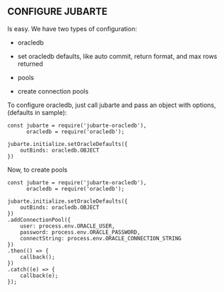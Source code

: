 ## CONFIGURE JUBARTE

Is easy. We have two types of configuration: 

* oracledb
 - set oracledb defaults, like auto commit, return format, and max rows returned
* pools
 - create connection pools

To configure oracledb, just call jubarte and pass an object with options, (defaults in sample):

```
const jubarte = require('jubarte-oracledb'),
      oracledb = require('oracledb');

jubarte.initialize.setOracleDefaults({
    outBinds: oracledb.OBJECT
})
```

Now, to create pools

```
const jubarte = require('jubarte-oracledb'),
      oracledb = require('oracledb');

jubarte.initialize.setOracleDefaults({
    outBinds: oracledb.OBJECT
})
.addConnectionPool({
    user: process.env.ORACLE_USER, 
    password: process.env.ORACLE_PASSWORD, 
    connectString: process.env.ORACLE_CONNECTION_STRING 
})
.then(() => {
    callback();
})
.catch((e) => {
    callback(e);
});
```
